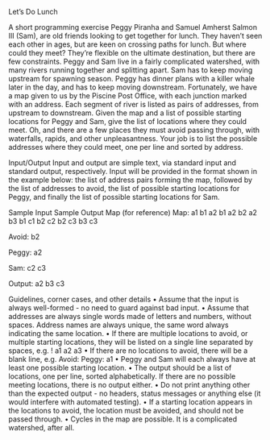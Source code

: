 Let’s Do Lunch

A short programming exercise
Peggy Piranha and Samuel Amherst Salmon III (Sam), are old friends looking to get
together for lunch. They haven’t seen each other in ages, but are keen on crossing
paths for lunch. But where could they meet? They’re flexible on the ultimate
destination, but there are few constraints.
Peggy and Sam live in a fairly complicated watershed, with many rivers running
together and splitting apart. Sam has to keep moving upstream for spawning season.
Peggy has dinner plans with a killer whale later in the day, and has to keep moving
downstream. Fortunately, we have a map given to us by the Piscine Post Office, with
each junction marked with an address. Each segment of river is listed as pairs of
addresses, from upstream to downstream. Given the map and a list of possible starting
locations for Peggy and Sam, give the list of locations where they could meet. Oh, and
there are a few places they must avoid passing through, with waterfalls, rapids, and
other unpleasantness. Your job is to list the possible addresses where they could meet,
one per line and sorted by address.

Input/Output
Input and output are simple text, via standard input and standard output, respectively.
Input will be provided in the format shown in the example below: the list of address pairs
forming the map, followed by the list of addresses to avoid, the list of possible starting
locations for Peggy, and finally the list of possible starting locations for Sam.

Sample Input Sample Output Map (for reference)
Map:
a1 b1
a2 b1
a2 b2
a2 b3
b1 c1
b2 c2
b2 c3
b3 c3

Avoid:
b2

Peggy:
a2

Sam:
c2 c3

Output:
a2
b3
c3

Guidelines, corner cases, and other details
• Assume that the input is always well-formed - no need to guard against bad input.
• Assume that addresses are always single words made of letters and numbers,
without spaces. Address names are always unique, the same word always
indicating the same location.
• If there are multiple locations to avoid, or multiple starting locations, they will be
listed on a single line separated by spaces, e.g.
! a1 a2 a3
• If there are no locations to avoid, there will be a blank line, e.g.
Avoid:
Peggy:
a1
• Peggy and Sam will each always have at least one possible starting location.
• The output should be a list of locations, one per line, sorted alphabetically. If there are
no possible meeting locations, there is no output either.
• Do not print anything other than the expected output - no headers, status messages or
anything else (it would interfere with automated testing).
• If a starting location appears in the locations to avoid, the location must be avoided,
and should not be passed through.
• Cycles in the map are possible. It is a complicated watershed, after all.
